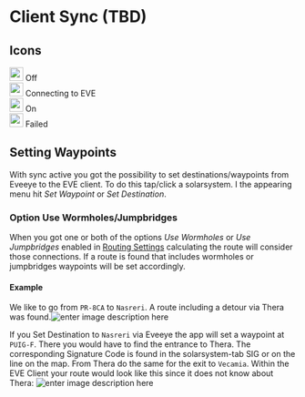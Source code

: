 # Client Sync (TBD)


## Icons
<img src="https://raw.githubusercontent.com/Risingson/eedocs/master/docs/images/Marker-100_off.png" width="24" height="24" > Off<br>
<img src="https://raw.githubusercontent.com/Risingson/eedocs/master/docs/images/Marker-100_standby.png" width="24" height="24" > Connecting to EVE<br>
<img src="https://raw.githubusercontent.com/Risingson/eedocs/master/docs/images/Marker-100_on.png" width="24" height="24" > On<br>
<img src="https://raw.githubusercontent.com/Risingson/eedocs/master/docs/images/Marker-100_fail.png" width="24" height="24" > Failed<br>

## Setting Waypoints
With sync active you got the possibility to set destinations/waypoints from Eveeye to the EVE client. To do this tap/click a solarsystem. I the appearing menu hit *Set Waypoint* or *Set Destination*.
### Option Use Wormholes/Jumpbridges
When you got one or both of the options *Use Wormholes* or *Use Jumpbridges* enabled in [Routing Settings](https://eveeye.readthedocs.io/en/latest/ui/settings/#Route) calculating the route will consider those connections. If a route is found that includes wormholes or jumpbridges waypoints will be set accordingly.

#### Example
We like to go from `PR-8CA` to `Nasreri`.
A route including a detour via Thera was found.![enter image description here](https://raw.githubusercontent.com/Risingson/eedocs/master/docs/images/route/route_wh_client1.png)

If you Set Destination to `Nasreri` via Eveeye the app will set a waypoint at `PUIG-F`. There you would have to find the entrance to Thera. The corresponding Signature Code is found in the solarsystem-tab SIG or on the line on the map. From Thera do the same for the exit to `Vecamia`.
Within the EVE Client your route would look like this since it does not know about Thera:
 ![enter image description here](https://raw.githubusercontent.com/Risingson/eedocs/master/docs/images/route/route_wh_client2.png)

<!--stackedit_data:
eyJoaXN0b3J5IjpbLTEwNDUzMTI1MzUsLTEyODM1MzUwOTcsLT
c3MDkzNjg0MCw2MDc1NjQ0NywtMjEwMzc3NTg2Myw0MDQ0MTQ2
MTksLTIwODA1MDg1NDcsMTI1MzE0NzY1NSwtMTQ2NzA4ODg5NC
wyMDI4Nzc2NjIxLC0xNTEwNTI2MDkxLC0xMzQ1ODUzMjc5XX0=

-->